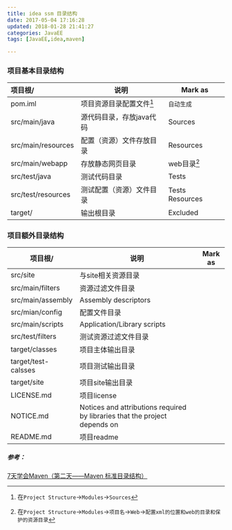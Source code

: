 ```yaml
---
title: idea ssm 目录结构
date: 2017-05-04 17:16:28
updated: 2018-01-28 21:41:27categories: JavaEE
tags: [JavaEE,idea,maven]

---
```


### 项目基本目录结构

| 项目根/               | 说明                   | Mark as         |
| :----------------- | -------------------- | --------------- |
| pom.iml            | 项目资源目录配置文件[^可视化配置界面] | `自动生成`          |
| src/main/java      | 源代码目录，存放java代码       | Sources         |
| src/main/resources | 配置（资源）文件存放目录         | Resources       |
| src/main/webapp    | 存放静态网页目录             | web目录[^web目录设置] |
| src/test/java      | 测试代码目录               | Tests           |
| src/test/resources | 测试配置（资源）文件目录         | Tests Resources |
| target/            | 输出根目录                | Excluded        |

[^可视化配置界面]: 在`Project Structure`->`Modules`->`Sources`
[^web目录设置]: 在`Project Structure`->`Modules`->`项目名`->`Web`->`配置xml的位置和web的目录和保护的资源目录`

### 项目额外目录结构

| 项目根/                | 说明                                       | Mark as |
| ------------------- | ---------------------------------------- | ------- |
| src/site            | 与site相关资源目录                              |         |
| src/main/filters    | 资源过滤文件目录                                 |         |
| src/main/assembly   | Assembly descriptors                     |         |
| src/mian/config     | 配置文件目录                                   |         |
| src/main/scripts    | Application/Library scripts              |         |
| src/test/filters    | 测试资源过滤文件目录                               |         |
| target/classes      | 项目主体输出目录                                 |         |
| target/test-calsses | 项目测试输出目录                                 |         |
| target/site         | 项目site输出目录                               |         |
| LICENSE.md          | 项目license                                |         |
| NOTICE.md           | Notices and attributions required by libraries that the project depends on |         |
| README.md           | 项目readme                                 |         |

##### 参考：

[7天学会Maven（第二天——Maven 标准目录结构）](http://www.cnblogs.com/haippy/archive/2012/07/05/2577233.html)

